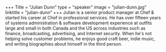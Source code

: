 +++
Title = "Julian Dunn"
type = "speaker"
image = "julian-dunn.jpg"
linktitle = "julian-dunn"
+++
Julian is a senior product manager at Chef & started his career at Chef in professional services. He has over fifteen years of systems administration & software development experience at outfits large and small in both Canada and the US across industries such as finance, broadcasting, advertising, and Internet security. When he's not helping solve customer problems, he enjoys good craft beer, indie music, and writing biographies about himself in the third person.
